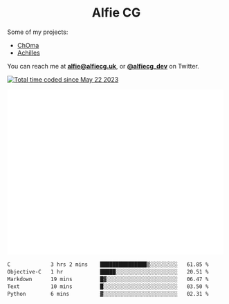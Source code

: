 <h1 align="center">Alfie CG</h1>

Some of my projects:
* [ChOma](https://github.com/opa334/ChOma)
* [Achilles](https://github.com/alfiecg24/Achilles)

You can reach me at **alfie@alfiecg.uk**, or **[@alfiecg_dev](https://twitter.com/alfiecg_dev)** on Twitter.

<a href="https://wakatime.com/@61592169-b9cf-4af8-b6fa-8ac7d4369b01"><img src="https://wakatime.com/badge/user/61592169-b9cf-4af8-b6fa-8ac7d4369b01.svg" alt="Total time coded since May 22 2023" /></a>


<img align="center" src="/github-metrics.svg" alt="Metrics" width="500">

 <!--[![GitHub Streak](https://streak-stats.demolab.com/?user=alfiecg24)](https://git.io/streak-stats)-->

<!--START_SECTION:waka-->

```txt
C             3 hrs 2 mins    ███████████████▒░░░░░░░░░   61.85 %
Objective-C   1 hr            █████░░░░░░░░░░░░░░░░░░░░   20.51 %
Markdown      19 mins         █▓░░░░░░░░░░░░░░░░░░░░░░░   06.47 %
Text          10 mins         █░░░░░░░░░░░░░░░░░░░░░░░░   03.50 %
Python        6 mins          ▓░░░░░░░░░░░░░░░░░░░░░░░░   02.31 %
```

<!--END_SECTION:waka-->

